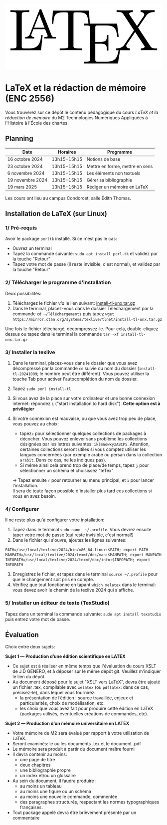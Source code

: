 ![LaTeX](LaTeX_logo.svg.png)

# LaTeX et la rédaction de mémoire (ENC 2556)

Vous trouverez sur ce dépôt le contenu pédagogique du cours *LaTeX et la rédaction de mémoire*  du M2 Technologies Numériques Appliquées à l'Histoire à l'École des chartes.

## Planning

| Date | Horaires | Programme |
| ---- | -------- | --------- |
| 16 octobre 2024  | 13h15-15h15 | Notions de base|
| 23 octobre 2024 | 13h15-15h15 | Mettre en forme, mettre en sens |
| 6 novembre 2024 | 13h15-15h15 | Les éléments non textuels    |
| 19 novembre 2024     | 13h15-15h15  | Gérer sa bibliographie |
|19 mars 2025|13h15-15h15|Rédiger un mémoire en LaTeX|


Les cours ont lieu au campus Condorcet, salle Édith Thomas.
## Installation de LaTeX (sur Linux)

### 1/ Pré-requis

Avoir le package `perltk` installé. Si ce n'est pas le cas:
- Ouvrez un terminal
- Tapez la commande suivante: `sudo apt install perl-tk` et validez par la touche "Retour"
- Tapez votre mot de passe (il reste invisible, c'est normal), et validez par la touche "Retour"


### 2/ Télécharger le programme d'installation

Deux possibilités: 

1. Téléchargez le fichier *via* le lien suivant: [install-tl-unx.tar.gz](https://mirror.ctan.org/systems/texlive/tlnet/install-tl-unx.tar.gz)
2. Dans le terminal, placez-vous dans le dossier Téléchargement par la commande `cd ~/Téléchargements` puis tapez `wget https://mirror.ctan.org/systems/texlive/tlnet/install-tl-unx.tar.gz`

Une fois le fichier téléchargé, décompressez-le. Pour cela, double-cliquez dessus ou tapez dans le terminal la commande `tar -xf install-tl-unx.tar.gz`


### 3/ Installer la texlive

1. Dans le terminal, placez-vous dans le dossier que vous avez décompressé par la commande `cd` suivie du nom du dossier (`install-tl-20241009`; le nombre peut être différent). Vous pouvez utiliser la touche Tab pour activer l'autocomplétion du nom du dossier.
2. Tapez `sudo perl install-tl`
3. Si vous avez de la place sur votre ordinateur et une bonne connexion internet: répondez `i` ("start installation to hard disk"). **Cette option est à privilégier**
4. Si votre connexion est mauvaise, ou que vous avez trop peu de place, vous pouvez au choix:
	- tapez`c` pour sélectionner quelques collections de packages à décocher. Vous pouvez enlever sans problème les collections désignées par les lettres suivantes: `iklmnowxyzABCPS`. Attention, certaines collections seront utiles si vous comptez utiliser les langues concernées (par exemple arabe ou persan dans la collection `arabit`. Dans ce cas, ne les indiquez pas).
	- Si même ainsi cela prend trop de place/de temps, tapez `j` pour sélectionner un schéma et choisissez "teTex"   

	-> Tapez ensuite `r` pour retourner au menu principal, et `i` pour lancer l'installation.  
Il sera de toute façon possible d'installer plus tard ces collections si vous en avez besoin. 

### 4/ Configurer

Il ne reste plus qu'à configurer votre installation:

1. Tapez dans le terminal  `sudo nano  ~/.profile`. Vous devrez ensuite taper votre mot de passe (qui reste invisible, c'est normal!)
2. Dans le fichier qui s'ouvre, ajoutez les lignes suivantes: 

```
PATH=/usr/local/texlive/2024/bin/x86_64-linux:$PATH; export PATH
MANPATH=/usr/local/texlive/2024/texmf/doc/man:$MANPATH; export MANPATH
INFOPATH=/usr/local/texlive/2024/texmf/doc/info:$INFOPATH; export INFOPATH
```

3. Enregistrez le fichier, et tapez dans le terminal `source ~/.profile` pour que le changement soit pris en compte.
4. Vérifiez que tout fonctionne en tapant `which xelatex` dans le terminal: vous devez avoir le chemin de la texlive 2024 qui s'affiche.


### 5/ Installer un éditeur de texte (TexStudio)

Tapez dans un terminal la commande suivante: `sudo apt install texstudio` puis entrez votre mot de passe.

## Évaluation

Choix entre deux sujets:
 
**Sujet 1 — Production d’une édition scientifique en LATEX**

- Ce sujet est à réaliser en même temps que l'évaluation du cours XSLT de J.D GENERO, et à déposer sur le même dépôt git. Veuillez m'indiquer le lien du dépôt.
- Au document déposé pour le sujet "XSLT vers LaTeX", devra être ajouté un fichier .tex, compilable avec `xelatex` (ou `pdflatex`: dans ce cas, précisez-le), dans lequel vous fournirez: 
	+ la présentation de l’édition : source travaillée, enjeux et
particularités, choix de modélisation, etc.
	+ les choix que vous avez fait  pour produire cette édition en LaTeX (packages utilisés, éventuelles créations de commandes, etc).


**Sujet 2 — Production d’un mémoire universitaire en LATEX** 

- Votre mémoire de M2 sera évalué par rapport à votre utilisation de LaTeX.
- Seront examinés: le ou les documents .tex et le document .pdf
- Le mémoire sera produit à partir du document maître fourni
- Il devra contenir au moins: 
	+  une page de titre
	+   deux chapitres
	+  une bibliographie propre
	+ un index et/ou un glossaire
- Au sein du document, il faudra produire :
	+ au moins un tableau
	+ au moins une figure ou un schéma
	+ au moins une nouvelle commande, commentée
	+ des paragraphes structurés, respectant les normes typographiques françaises.
- Tout package appelé devra être brièvement présenté par un commentaire


